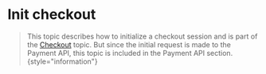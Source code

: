 # Init checkout

> This topic describes how to initialize a checkout session and is part of the [Checkout](Checkout-API.md) topic. But since the initial request is made to the Payment API, this topic is included in the Payment API section.
> {style="information"}

<tabs>
  <tab title="%code-phplegacy%">
<code-block lang="PHP">
<![CDATA[
//
]]>
</code-block>
  </tab>
  <tab title="%code-php%">
<code-block lang="PHP">
<![CDATA[
//
]]>
</code-block>
  </tab>
  <tab title="%code-csharp%">
<code-block lang="c#">
<![CDATA[
//
]]>
</code-block>
  </tab>
  <tab title="%code-python%">
<code-block lang="Python">
<![CDATA[
//
]]>
</code-block>
  </tab>
</tabs>

<include from="Snippets-Examples.md" element-id="snippet-footer"></include>